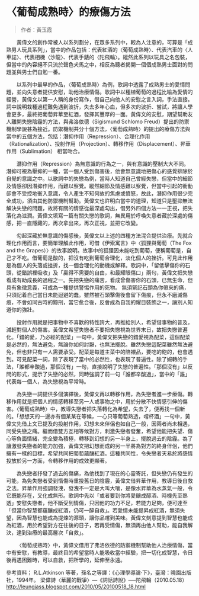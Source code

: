 # 〈葡萄成熟時〉的療傷方法

> 作者：黃玉霞

 &emsp;&emsp;黃偉文的創作常被人以系列劃分，在眾多系列中，較為人注意的，可算是「成熟男人玩具系列」，當中的作品包括：代表紅酒的〈葡萄成熟時〉、代表汽車的〈人車誌〉、代表相機〈沙龍〉、代表手錶的〈陀飛輪〉。縱然此系列以玩具之名包裝，但當中的內容絕不只流於聲色犬馬之中，相反為聽者揭開一個個成熟男士面對的問題並與男士們自勉一番。

 &emsp;&emsp;以系列中最早的作品，〈葡萄成熟時〉為例，歌詞中透露了成熟男士的愛情問題，並向失意者提供安慰，助他治療情傷。歌詞中以種植葡萄的過程比喻為愛情的經營，黃偉文以第一人稱的身份寫作，借自己向他人的安慰之言入詞，手法直接。詞中說明栽種過程難免遇到波折，失去多年心血，但多次的波折、嘗試，將讓人學會更多，最終把葡萄昇華至紅酒，發揮其豐厚的一面。黃偉文的安慰，期望幫助友人離開失戀陰霾的方法，與弗洛依德（Sigismund Schlomo Freud）提出的防禦機制學說甚為接近。防禦機制共分十個方法，〈葡萄成熟時〉的提出的療傷方法與當中的五個方法，包括：潛抑作用（Repression）、合理化作用（Rationalization）、投射作用（Projection）、轉移作用（Displacement）、昇華作用（Sublimation） 相當吻合。

 &emsp;&emsp;潛抑作用（Repression）為無意識的行為之一，與有意識的壓制大大不同。潛抑可視為壓抑的一種，當一個人受到傷害後，他會無意識地把傷心的感覺排除於自覺的意識之中。以歌詞中的失戀為例，當時人知道自己曾經失戀，但當中的細節及情感卻因潛抑作用，而難以察覺。縱然細節及情感難以察覺，但當中引起的衝動卻會不受控地衝入意識，令人產生不知何故的焦慮或憤怒，故此，潛抑作用很少完全成功，須由其他防禦機制幫助。黃偉文也許明白當中的道理，知道只是壓抑無法解決失戀的問題，故將有關的情感從最深處勾出，借另外四個方法一一正視，把失落化為滋潤。黃偉文填寫一篇有關失戀的歌詞，無異用於呼喚失意者藏於深處的傷感，把一直隱藏的，再次拿出來，再次正視，並把它改變。

 &emsp;&emsp;勾起深藏於無意識的傷感後，黃偉文以上述的四種方法混合提供治療。先就合理化作用而言，要簡單理解此作用，可借《伊索寓言》中〈狐狸與葡萄（The Fox and the Grapes）〉的故事說明。故事中的狐狸因未能吃到葡萄，便稱葡萄是，自己才不吃。借葡萄是酸的，把沒有吃到葡萄合理化，淡化個人的挫折。可見此作用是為個人的失落或挫折，找一個合理化的動機或解釋。歌詞中，「留低擊傷你的石頭，從錯誤裡吸收」及「贏得不需要的自由，和最耀眼傷口」兩句，黃偉文把失戀看成有助成長的過程之一。先把失戀的痛苦，看成曾傷害你的石頭，已無生命，但具有象徵意義，可成為一種提供警惕作用的死物。 無須緊記石頭為你帶來的痛，只須記着自己當日未能迴避的蠢。雖然被石頭擊傷後會留下傷痕，但永不磨滅傷痕，不會如同古時的黥刑，當它愈合後，反會成為自我的耀目裝飾之一，讓別人知道你的強壯。

 &emsp;&emsp;投射作用就是把事物中不喜歡的特性誇大，再推給別人，希望借事物的普及，減輕對個人的傷害。黃偉文希望失戀者不要把失戀視為世界末日，故把失戀普遍化。「錯的愛，乃必經的配菜」一句中，黃偉文把失戀的錯愛視為配菜，這個配菜是必然的，無法避免，無論你如何討厭，也無法擺脫。雖然失戀這配菜雖然無法避免，但也非只有一人需要承受。配菜是每道主菜中的陪襯品，要吃的飽的，也會遇到。可見配菜一詞，除了表現了當中的必然性，也表現了普遍性。除了婉轉的手法，「誰都辛酸過，那個沒有」一句，直接說明了失戀的普遍性。「那個沒有」以反問的形式，提示了失戀的必然，同時強調了前一句「誰都辛酸過」，當中的「誰」代表每一個人，為失戀視為平常時。

 &emsp;&emsp;為失戀一詞提供多個演繹後，黃偉文再以轉移作用，為失戀者進一步療傷。轉移作用就是把個人的情感轉移至另一人或事物之中，用於分散不快情感引伸的傷害。〈葡萄成熟時〉中，教導失戀者把失落轉化為希望，失去了，便再找一個新的。「想想天的一邊亦有個某某在等候，一心只等葡萄熟透，嚐杯酒」一句中，黃偉文先借上文已提及的投射作用，幻想未來伴侶也如自己一般，因兩者尚未相遇，同受失戀之痛。繼而借雙方互相等候對方，刺激失戀者發奮，希望他能把失望、傷心等負面情緒，完全變為積極，轉移到幻想的另一半身上，擺脫過去的陰霾。為了讓激發失戀者的能力加強，黃偉文把幻想而成的另一半將為對方的終身伴侶，他們擁有一樣的目標，希望共同把葡萄蘊釀紅酒。這種共同性，令失戀者天易於將感情投放於另一方面，令轉移作用的成效更顯著。

 &emsp;&emsp;為失戀者抒發了過去的傷痛，為他找到了現在的心靈寄託，但失戀仍有發生的可能，為免失戀者受到惰傷時重投舊日的陰霾，黃偉文借昇華作用，教導日後自救之法。昇華作用強調發洩，發洩不一定是大叫大嚷，是像水昇華為水蒸氣一般，令它既能存在，又化成無形。歌詞中先以「或者要到你將愛釀成醇酒、時機先至熟透」安慰失戀者，他不斷受到情傷，只因他的功力不足，若能力足夠，便可達至「但當你智慧都蘊釀成紅酒，仍可一醉自救」。若愛情未能提昇成紅酒，無須失望，因為智慧也能成為提煉的源頭，讓你品嚐到美味。黃偉文刻意提到智慧也能成為紅酒，用於希望對方在往後的日子，若再受情傷，無須再由他人幫助，能自我解決，達到治療的最高層次「自救」。

 &emsp;&emsp;〈葡萄成熟時〉中，黃偉文借用了弗洛依德的防禦機制幫助他人治療情傷，當中有安慰，有教導，最終目的希望當時人能吸收當中經驗，把一切化成智慧，令日後再遇困難時，可以自救，把所學的，延伸至永遠。

參考資料；
R.L.Atkinson 等著，孫名之等譯：《心理學導論‧下》，臺灣：曉園出版社，1994年。
梁偉詩〈華麗的戰爭〉––《詞話詩說》──陀飛輪（2010.05.18）
http://leungjass.blogspot.com/2010/05/20100518_18.html
